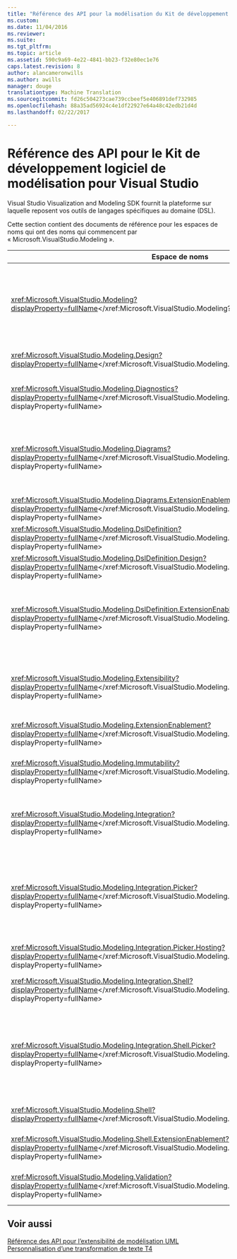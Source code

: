 ```yaml
---
title: "Référence des API pour la modélisation du Kit de développement logiciel pour Visual Studio | Documents Microsoft"
ms.custom: 
ms.date: 11/04/2016
ms.reviewer: 
ms.suite: 
ms.tgt_pltfrm: 
ms.topic: article
ms.assetid: 590c9a69-4e22-4841-bb23-f32e80ec1e76
caps.latest.revision: 8
author: alancameronwills
ms.author: awills
manager: douge
translationtype: Machine Translation
ms.sourcegitcommit: fd26c504273cae739ccbeef5e406891def732985
ms.openlocfilehash: 88a35ad56924c4e1df22927e64a48c42edb21d4d
ms.lasthandoff: 02/22/2017

---
```

# <a name="api-reference-for-modeling-sdk-for-visual-studio"></a>Référence des API pour le Kit de développement logiciel de modélisation pour Visual Studio
Visual Studio Visualization and Modeling SDK fournit la plateforme sur laquelle reposent vos outils de langages spécifiques au domaine (DSL).  
  
 Cette section contient des documents de référence pour les espaces de noms qui ont des noms qui commencent par « Microsoft.VisualStudio.Modeling ».  
  
|Espace de noms|Contenu|  
|---------------|-------------|  
|<xref:Microsoft.VisualStudio.Modeling?displayProperty=fullName></xref:Microsoft.VisualStudio.Modeling?displayProperty=fullName>|Classes telles que l’élément de modèle, qui est la classe de base de toutes les classes de domaine que vous définissez dans une solution DSL.|  
|<xref:Microsoft.VisualStudio.Modeling.Design?displayProperty=fullName></xref:Microsoft.VisualStudio.Modeling.Design?displayProperty=fullName>|Classes qui font partie d’une définition DSL.|  
|<xref:Microsoft.VisualStudio.Modeling.Diagnostics?displayProperty=fullName></xref:Microsoft.VisualStudio.Modeling.Diagnostics?displayProperty=fullName>|Les outils de mesure de modèle visionneuse de banque et les performances.|  
|<xref:Microsoft.VisualStudio.Modeling.Diagrams?displayProperty=fullName></xref:Microsoft.VisualStudio.Modeling.Diagrams?displayProperty=fullName>|Classes telles que ShapeElement, qui est la classe de base pour toutes les formes que vous définissez dans une solution DSL.|  
|<xref:Microsoft.VisualStudio.Modeling.Diagrams.ExtensionEnablement?displayProperty=fullName></xref:Microsoft.VisualStudio.Modeling.Diagrams.ExtensionEnablement?displayProperty=fullName>|Méthodes de mouvements et la sélection.|  
|<xref:Microsoft.VisualStudio.Modeling.DslDefinition?displayProperty=fullName></xref:Microsoft.VisualStudio.Modeling.DslDefinition?displayProperty=fullName>|L’API du Concepteur de définition DSL.|  
|<xref:Microsoft.VisualStudio.Modeling.DslDefinition.Design?displayProperty=fullName></xref:Microsoft.VisualStudio.Modeling.DslDefinition.Design?displayProperty=fullName>|Classes internes du Concepteur de définition DSL.|  
|<xref:Microsoft.VisualStudio.Modeling.DslDefinition.ExtensionEnablement?displayProperty=fullName></xref:Microsoft.VisualStudio.Modeling.DslDefinition.ExtensionEnablement?displayProperty=fullName>|Attributs qui vous permettent d’étendre le concepteur DSL avec des commandes, de mouvements et de validation.|  
|<xref:Microsoft.VisualStudio.Modeling.Extensibility?displayProperty=fullName></xref:Microsoft.VisualStudio.Modeling.Extensibility?displayProperty=fullName>|Méthodes d’extension pour l’élément de modèle qui implémentent l’extensibilité de DSL.|  
|<xref:Microsoft.VisualStudio.Modeling.ExtensionEnablement?displayProperty=fullName></xref:Microsoft.VisualStudio.Modeling.ExtensionEnablement?displayProperty=fullName>|Attributs d’extensibilité|  
|<xref:Microsoft.VisualStudio.Modeling.Immutability?displayProperty=fullName></xref:Microsoft.VisualStudio.Modeling.Immutability?displayProperty=fullName>|Vous pouvez effectuer des parties d’un modèle en lecture seule.|  
|<xref:Microsoft.VisualStudio.Modeling.Integration?displayProperty=fullName></xref:Microsoft.VisualStudio.Modeling.Integration?displayProperty=fullName>|L’API de Modelbus, qui vous aide à intégrer des modèles différents.|  
|<xref:Microsoft.VisualStudio.Modeling.Integration.Picker?displayProperty=fullName></xref:Microsoft.VisualStudio.Modeling.Integration.Picker?displayProperty=fullName>|La boîte de dialogue qui permet aux utilisateurs d’accéder à des modèles et des éléments pour créer des références Modelbus.|  
|<xref:Microsoft.VisualStudio.Modeling.Integration.Picker.Hosting?displayProperty=fullName></xref:Microsoft.VisualStudio.Modeling.Integration.Picker.Hosting?displayProperty=fullName>|Le service de sélecteur.|  
|<xref:Microsoft.VisualStudio.Modeling.Integration.Shell?displayProperty=fullName></xref:Microsoft.VisualStudio.Modeling.Integration.Shell?displayProperty=fullName>|Infrastructure d’adaptateurs ModelBus pour [!INCLUDE[vsprvs](../code-quality/includes/vsprvs_md.md)].|  
|<xref:Microsoft.VisualStudio.Modeling.Integration.Shell.Picker?displayProperty=fullName></xref:Microsoft.VisualStudio.Modeling.Integration.Shell.Picker?displayProperty=fullName>|La boîte de dialogue Sélecteur qui permet aux utilisateurs d’accéder à des modèles et des éléments pour créer des références Modelbus.|  
|<xref:Microsoft.VisualStudio.Modeling.Shell?displayProperty=fullName></xref:Microsoft.VisualStudio.Modeling.Shell?displayProperty=fullName>|L’interface entre plusieurs DSL et [!INCLUDE[vsprvs](../code-quality/includes/vsprvs_md.md)].|  
|<xref:Microsoft.VisualStudio.Modeling.Shell.ExtensionEnablement?displayProperty=fullName></xref:Microsoft.VisualStudio.Modeling.Shell.ExtensionEnablement?displayProperty=fullName>|Vous permet de définir des commandes de menu contextuel.|  
|<xref:Microsoft.VisualStudio.Modeling.Validation?displayProperty=fullName></xref:Microsoft.VisualStudio.Modeling.Validation?displayProperty=fullName>|Vous permet de définir des contraintes de validation.|  
  
## <a name="see-also"></a>Voir aussi  
 [Référence des API pour l’extensibilité de modélisation UML](../modeling/api-reference-for-uml-modeling-extensibility.md)   
 [Personnalisation d’une transformation de texte T4](../modeling/customizing-t4-text-transformation.md)

